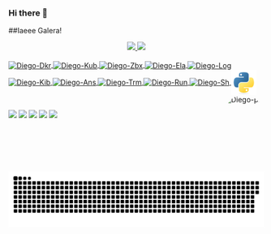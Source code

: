 ### Hi there 👋

##Iaeee Galera!
<div align="center">
  <a href="https://github.com/diegotluz">
  <img height="180em" src="https://github-readme-stats.vercel.app/api?username=diegotluz&show_icons=true&theme=dark&include_all_commits=true&count_private=true"/>
  <img height="180em" src="https://github-readme-stats.vercel.app/api/top-langs/?username=diegotluz&layout=compact&langs_count=7&theme=dark"/>
</div>
<div style="display: inline_block"><br>
  
  <img align="center" alt="Diego-Dkr" height="40" width="40" src="https://www.svgrepo.com/show/331370/docker.svg">
  <img align="center" alt="Diego-Kub" height="40" width="40" src="https://www.vectorlogo.zone/logos/kubernetes/kubernetes-icon.svg">

  <img align="center" alt="Diego-Zbx" height="40" width="40" src="https://www.vectorlogo.zone/logos/zabbix/zabbix-icon.svg">
  <img align="center" alt="Diego-Ela" height="40" width="40" src="https://iconape.com/wp-content/files/kz/58552/svg/elastic-elasticsearch.svg">
  <img align="center" alt="Diego-Log" height="40" width="40" src="https://static-www.elastic.co/v3/assets/bltefdd0b53724fa2ce/blt8b679e63f2b49b27/5d082d93877575d0584761c0/logo-logstash-32-color.svg">
  <img align="center" alt="Diego-Kib" height="40" width="40" src="https://static-www.elastic.co/v3/assets/bltefdd0b53724fa2ce/blt4466841eed0bf232/5d082a5e97f2babb5af907ee/logo-kibana-32-color.svg">
  <img align="center" alt="Diego-Ans" height="50" width="50" src="https://www.vectorlogo.zone/logos/ansible/ansible-icon.svg">
  <img align="center" alt="Diego-Trm" height="40" width="40" src="https://www.vectorlogo.zone/logos/terraformio/terraformio-icon.svg">
  <img align="center" alt="Diego-Run" height="40" width="40" src="https://www.vectorlogo.zone/logos/rundeck/rundeck-icon.svg"> 
  <img align="center" alt="Diego-Sh" height="40" width="40" src="https://www.svgrepo.com/show/353478/bash-icon.svg">
  <img align="center" alt="Diego-Python" height="50" width="50" src="https://raw.githubusercontent.com/devicons/devicon/master/icons/python/python-original.svg">

  
  <img align="right" alt="Diego-pic" height="150" style="border-radius:50px;" src="https://lh3.googleusercontent.com/pw/AM-JKLWU4DiVnoCdFP0uWE6OCKV7cxdYoU2f33F5iOi4MLxXudQ26YfYemGlREdnHn-LiaI9ZDcge9289rWc8zcX8IGDq26JKAslW8BmJv-EuUV_LWU_LU94m-5U_rYNkj26TrgQ5bgkjHvU8ECAf0PS4in6Kw=s640-no?authuser=0">
</div>
  
  ##
 
<div> 
<!--- <a href="https://www.youtube.com/channel/UC_-uuuZbY0AAt9CViNzvc-Q" target="_blank"><img src="https://img.shields.io/badge/YouTube-FF0000?style=for-the-badge&logo=youtube&logoColor=white" target="_blank"></a> -->
  <a href="https://instagram.com/stoonpunck" target="_blank"><img src="https://img.shields.io/badge/-Instagram-%23E4405F?style=for-the-badge&logo=instagram&logoColor=white" target="_blank"></a>
 	<a href="https://www.twitch.tv/diegtluz" target="_blank"><img src="https://img.shields.io/badge/Twitch-9146FF?style=for-the-badge&logo=twitch&logoColor=white" target="_blank"></a>
 <a href="https://discord.gg/wagxzStdcR" target="_blank"><img src="https://img.shields.io/badge/Discord-7289DA?style=for-the-badge&logo=discord&logoColor=white" target="_blank"></a> 
  <a href = "mailto:diegtluz@gmail.com"><img src="https://img.shields.io/badge/-Gmail-%23333?style=for-the-badge&logo=gmail&logoColor=white" target="_blank"></a>
  <a href="https://www.linkedin.com/in/diegtluz" target="_blank"><img src="https://img.shields.io/badge/-LinkedIn-%230077B5?style=for-the-badge&logo=linkedin&logoColor=white" target="_blank"></a> 
 
  ![Snake animation](https://github.com/diegotluz/diegotluz/blob/output/github-contribution-grid-snake.svg)
 
</div>
